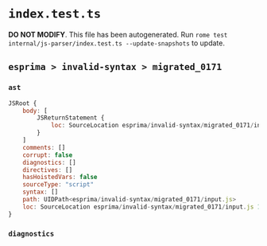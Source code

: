 # `index.test.ts`

**DO NOT MODIFY**. This file has been autogenerated. Run `rome test internal/js-parser/index.test.ts --update-snapshots` to update.

## `esprima > invalid-syntax > migrated_0171`

### `ast`

```javascript
JSRoot {
	body: [
		JSReturnStatement {
			loc: SourceLocation esprima/invalid-syntax/migrated_0171/input.js 1:0-1:6
		}
	]
	comments: []
	corrupt: false
	diagnostics: []
	directives: []
	hasHoistedVars: false
	sourceType: "script"
	syntax: []
	path: UIDPath<esprima/invalid-syntax/migrated_0171/input.js>
	loc: SourceLocation esprima/invalid-syntax/migrated_0171/input.js 1:0-2:0
}
```

### `diagnostics`

```

```
